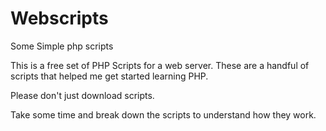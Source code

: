 Webscripts
==========

Some Simple php scripts 

This is a free set of PHP Scripts for a web server.
These are a handful of scripts that helped me get started learning PHP.

Please don't just download scripts. 

Take some time and break down the scripts to understand how they work.
